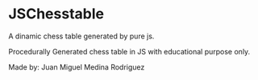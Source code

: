 # JSChesstable
A dinamic chess table generated by pure js.

Procedurally Generated chess table in JS with educational purpose only.

Made by: Juan Miguel Medina Rodriguez
